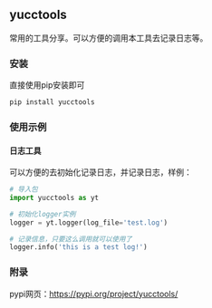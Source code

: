 ## yucctools

常用的工具分享。可以方便的调用本工具去记录日志等。


### 安装

直接使用pip安装即可

```python
pip install yucctools
```


### 使用示例

#### 日志工具

可以方便的去初始化记录日志，并记录日志，样例：

```python
# 导入包
import yucctools as yt

# 初始化logger实例
logger = yt.logger(log_file='test.log')

# 记录信息，只要这么调用就可以使用了
logger.info('this is a test log!')
```


### 附录

pypi网页：https://pypi.org/project/yucctools/
